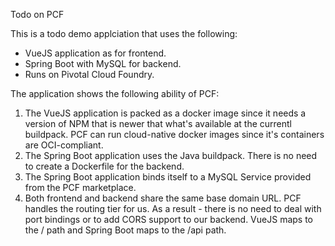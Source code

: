 Todo on PCF

This is a todo demo applciation that uses the following:
- VueJS application as for frontend.
- Spring Boot with MySQL for backend.
- Runs on Pivotal Cloud Foundry.

The application shows the following ability of PCF:
1. The VueJS application is packed as a docker image since it needs a version of NPM that is newer that what's available at the currentl buildpack. PCF can run cloud-native docker images since it's containers are OCI-compliant.
2. The Spring Boot application uses the Java buildpack. There is no need to create a Dockerfile for the backend.
3. The Spring Boot application binds itself to a MySQL Service provided from the PCF marketplace. 
4. Both frontend and backend share the same base domain URL. PCF handles the routing tier for us. As a result - there is no need to deal with port bindings or to add CORS support to our backend. VueJS maps to the / path and Spring Boot maps to the /api path.
